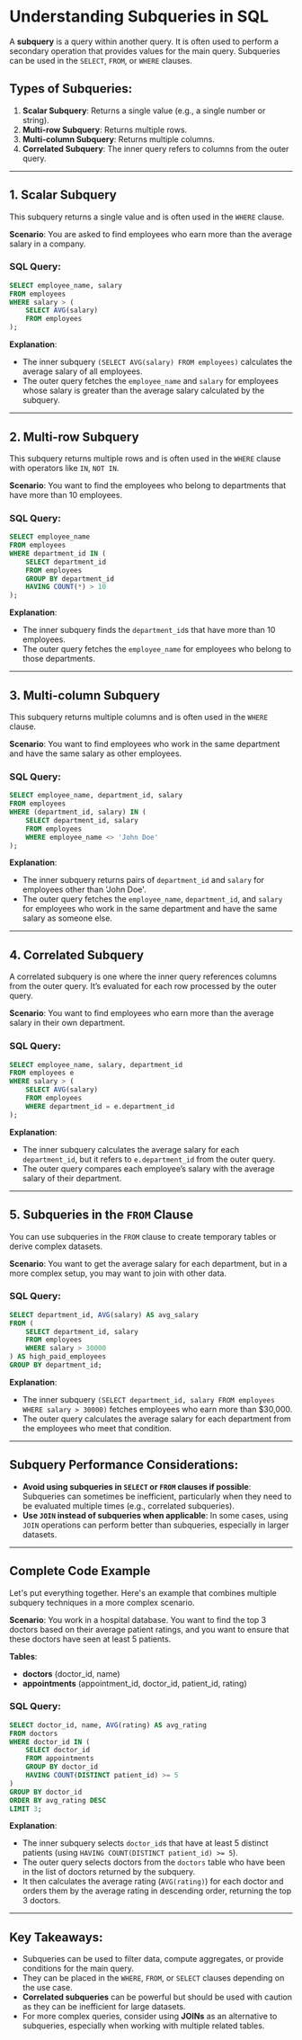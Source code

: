 
# Understanding Subqueries in SQL

A **subquery** is a query within another query. It is often used to perform a secondary operation that provides values for the main query. Subqueries can be used in the `SELECT`, `FROM`, or `WHERE` clauses.

## Types of Subqueries:
1. **Scalar Subquery**: Returns a single value (e.g., a single number or string).
2. **Multi-row Subquery**: Returns multiple rows.
3. **Multi-column Subquery**: Returns multiple columns.
4. **Correlated Subquery**: The inner query refers to columns from the outer query.

---

## 1. Scalar Subquery

This subquery returns a single value and is often used in the `WHERE` clause.

**Scenario**: You are asked to find employees who earn more than the average salary in a company.

### SQL Query:
```sql
SELECT employee_name, salary
FROM employees
WHERE salary > (
    SELECT AVG(salary)
    FROM employees
);
```

**Explanation**:
- The inner subquery `(SELECT AVG(salary) FROM employees)` calculates the average salary of all employees.
- The outer query fetches the `employee_name` and `salary` for employees whose salary is greater than the average salary calculated by the subquery.

---

## 2. Multi-row Subquery

This subquery returns multiple rows and is often used in the `WHERE` clause with operators like `IN`, `NOT IN`.

**Scenario**: You want to find the employees who belong to departments that have more than 10 employees.

### SQL Query:
```sql
SELECT employee_name
FROM employees
WHERE department_id IN (
    SELECT department_id
    FROM employees
    GROUP BY department_id
    HAVING COUNT(*) > 10
);
```

**Explanation**:
- The inner subquery finds the `department_id`s that have more than 10 employees.
- The outer query fetches the `employee_name` for employees who belong to those departments.

---

## 3. Multi-column Subquery

This subquery returns multiple columns and is often used in the `WHERE` clause.

**Scenario**: You want to find employees who work in the same department and have the same salary as other employees.

### SQL Query:
```sql
SELECT employee_name, department_id, salary
FROM employees
WHERE (department_id, salary) IN (
    SELECT department_id, salary
    FROM employees
    WHERE employee_name <> 'John Doe'
);
```

**Explanation**:
- The inner subquery returns pairs of `department_id` and `salary` for employees other than 'John Doe'.
- The outer query fetches the `employee_name`, `department_id`, and `salary` for employees who work in the same department and have the same salary as someone else.

---

## 4. Correlated Subquery

A correlated subquery is one where the inner query references columns from the outer query. It’s evaluated for each row processed by the outer query.

**Scenario**: You want to find employees who earn more than the average salary in their own department.

### SQL Query:
```sql
SELECT employee_name, salary, department_id
FROM employees e
WHERE salary > (
    SELECT AVG(salary)
    FROM employees
    WHERE department_id = e.department_id
);
```

**Explanation**:
- The inner subquery calculates the average salary for each `department_id`, but it refers to `e.department_id` from the outer query.
- The outer query compares each employee’s salary with the average salary of their department.

---

## 5. Subqueries in the `FROM` Clause

You can use subqueries in the `FROM` clause to create temporary tables or derive complex datasets.

**Scenario**: You want to get the average salary for each department, but in a more complex setup, you may want to join with other data.

### SQL Query:
```sql
SELECT department_id, AVG(salary) AS avg_salary
FROM (
    SELECT department_id, salary
    FROM employees
    WHERE salary > 30000
) AS high_paid_employees
GROUP BY department_id;
```

**Explanation**:
- The inner subquery `(SELECT department_id, salary FROM employees WHERE salary > 30000)` fetches employees who earn more than $30,000.
- The outer query calculates the average salary for each department from the employees who meet that condition.

---

## Subquery Performance Considerations:
- **Avoid using subqueries in `SELECT` or `FROM` clauses if possible**: Subqueries can sometimes be inefficient, particularly when they need to be evaluated multiple times (e.g., correlated subqueries).
- **Use `JOIN` instead of subqueries when applicable**: In some cases, using `JOIN` operations can perform better than subqueries, especially in larger datasets.

---

## Complete Code Example

Let's put everything together. Here's an example that combines multiple subquery techniques in a more complex scenario.

**Scenario**: You work in a hospital database. You want to find the top 3 doctors based on their average patient ratings, and you want to ensure that these doctors have seen at least 5 patients.

**Tables**:
- **doctors** (doctor_id, name)
- **appointments** (appointment_id, doctor_id, patient_id, rating)

### SQL Query:
```sql
SELECT doctor_id, name, AVG(rating) AS avg_rating
FROM doctors
WHERE doctor_id IN (
    SELECT doctor_id
    FROM appointments
    GROUP BY doctor_id
    HAVING COUNT(DISTINCT patient_id) >= 5
)
GROUP BY doctor_id
ORDER BY avg_rating DESC
LIMIT 3;
```

**Explanation**:
- The inner subquery selects `doctor_id`s that have at least 5 distinct patients (using `HAVING COUNT(DISTINCT patient_id) >= 5`).
- The outer query selects doctors from the `doctors` table who have been in the list of doctors returned by the subquery.
- It then calculates the average rating (`AVG(rating)`) for each doctor and orders them by the average rating in descending order, returning the top 3 doctors.

---

## Key Takeaways:
- Subqueries can be used to filter data, compute aggregates, or provide conditions for the main query.
- They can be placed in the `WHERE`, `FROM`, or `SELECT` clauses depending on the use case.
- **Correlated subqueries** can be powerful but should be used with caution as they can be inefficient for large datasets.
- For more complex queries, consider using **JOINs** as an alternative to subqueries, especially when working with multiple related tables.

